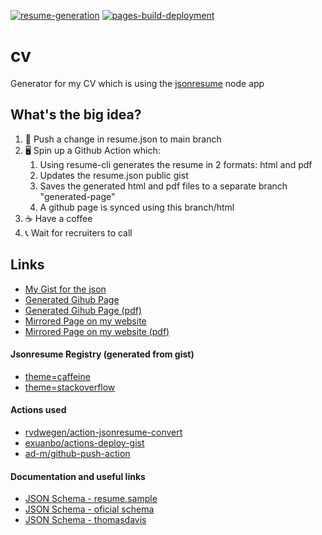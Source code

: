 [![resume-generation](https://github.com/iosifv/cv/actions/workflows/generate-and-sync.yml/badge.svg)](https://github.com/iosifv/cv/actions/workflows/generate-and-sync.yml)
[![pages-build-deployment](https://github.com/iosifv/cv/actions/workflows/pages/pages-build-deployment/badge.svg?branch=generated-page)](https://github.com/iosifv/cv/actions/workflows/pages/pages-build-deployment)

# cv
Generator for my CV which is using the [jsonresume](https://jsonresume.org/) node app

## What's the big idea?
1. 📜 Push a change in resume.json to main branch
2. 🖥 Spin up a Github Action which:
   1. Using resume-cli generates the resume in 2 formats: html and pdf
   2. Updates the resume.json public gist
   3. Saves the generated html and pdf files to a separate branch "generated-page"
   4. A github page is synced using this branch/html
3. ☕️ Have a coffee
4. 📞 Wait for recruiters to call

## Links
- [My Gist for the json](https://gist.github.com/iosifv/bdfc617628bc7a2fc8763a2be6b1a816)
- [Generated Gihub Page](https://iosifv.github.io/cv)
- [Generated Gihub Page (pdf)](https://iosifv.github.io/cv/resume.pdf)
- [Mirrored Page on my website](https://cv.iosifv.com/)
- [Mirrored Page on my website (pdf)](https://cv.iosifv.com/resume.pdf)
  


####  Jsonresume Registry (generated from gist)
- [theme=caffeine](https://registry.jsonresume.org/iosifv?theme=caffeine)
- [theme=stackoverflow](https://registry.jsonresume.org/iosifv?theme=stackoverflow)

#### Actions used
- [rvdwegen/action-jsonresume-convert](https://github.com/marketplace/actions/jsonresume-convert)
- [exuanbo/actions-deploy-gist](https://github.com/marketplace/actions/deploy-to-gist)
- [ad-m/github-push-action](https://github.com/ad-m/github-push-action)

#### Documentation and useful links
- [JSON Schema - resume.sample](https://github.com/jsonresume/resume-schema/blob/master/sample.resume.json)
- [JSON Schema - oficial schema](https://github.com/jsonresume/resume-schema/blob/master/schema.json)
- [JSON Schema - thomasdavis](https://gist.github.com/thomasdavis/c9dcfa1b37dec07fb2ee7f36d7278105)
